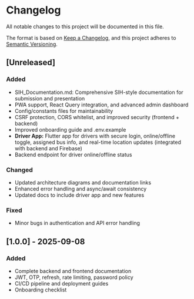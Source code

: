 # Changelog

All notable changes to this project will be documented in this file.

The format is based on [Keep a Changelog](https://keepachangelog.com/en/1.0.0/),
and this project adheres to [Semantic Versioning](https://semver.org/spec/v2.0.0.html).


## [Unreleased]
### Added
- SIH_Documentation.md: Comprehensive SIH-style documentation for submission and presentation
- PWA support, React Query integration, and advanced admin dashboard
- Config/constants files for maintainability
- CSRF protection, CORS whitelist, and improved security (frontend + backend)
- Improved onboarding guide and .env.example
- **Driver App:** Flutter app for drivers with secure login, online/offline toggle, assigned bus info, and real-time location updates (integrated with backend and Firebase)
- Backend endpoint for driver online/offline status
### Changed
- Updated architecture diagrams and documentation links
- Enhanced error handling and async/await consistency
- Updated docs to include driver app and new features
### Fixed
- Minor bugs in authentication and API error handling

## [1.0.0] - 2025-09-08
### Added
- Complete backend and frontend documentation
- JWT, OTP, refresh, rate limiting, password policy
- CI/CD pipeline and deployment guides
- Onboarding checklist
